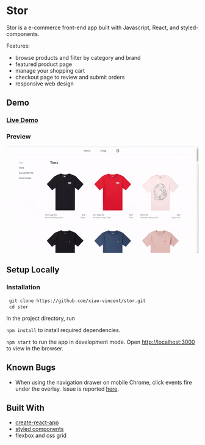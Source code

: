 # Stor
Stor is a e-commerce front-end app built with Javascript, React, and styled-components.

Features: 
* browse products and filter by category and brand
* featured product page 
* manage your shopping cart
* checkout page to review and submit orders  
* responsive web design

## Demo
### [Live Demo](https://xiao-vincent.github.io/stor)

### Preview
![store-demo-gif](./public/store-demo.gif?raw=true)

## Setup Locally
### Installation
```shell
 git clone https://github.com/xiao-vincent/stor.git
 cd stor 
```
In the project directory, run

`npm install` to install required dependencies.

`npm start` to run the app in development mode. Open [http://localhost:3000](http://localhost:3000) to view in the browser.

## Known Bugs
* When using the navigation drawer on mobile Chrome, click events fire under the overlay. Issue is reported [here](https://github.com/stoeffel/react-motion-drawer/issues/24).

## Built With 
- [create-react-app](https://github.com/facebook/create-react-app/)
- [styled components](https://www.styled-components.com/)
- flexbox and css grid
